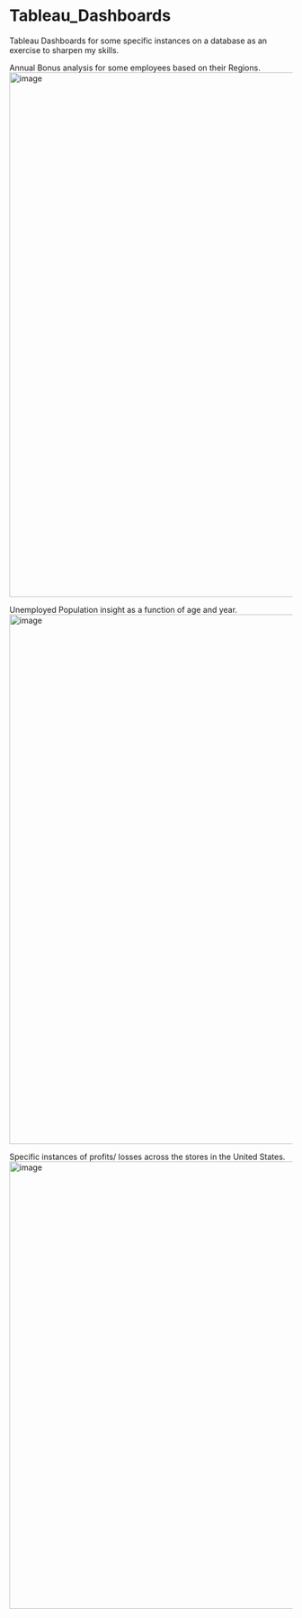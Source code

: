 # Tableau_Dashboards 
Tableau Dashboards for some specific instances on a database as an exercise to sharpen my skills.

Annual Bonus analysis for some employees based on their Regions.
<img width="931" alt="image" src="https://github.com/pratt12/tableau_proj/assets/69366735/11628246-0700-4c56-b64e-3b898167b868">

Unemployed Population insight as a function of age and year.
<img width="940" alt="image" src="https://github.com/pratt12/tableau_proj/assets/69366735/d3492b6f-6ebf-4d14-af23-366a776ccc2b">

Specific instances of profits/ losses across the stores in the United States.
<img width="794" alt="image" src="https://github.com/pratt12/tableau_proj/assets/69366735/7dfa72aa-be54-414c-88f4-9308ade2f138">




